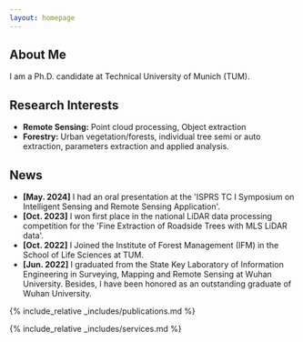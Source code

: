 ```yaml
---
layout: homepage
---
```


## About Me

I am a Ph.D. candidate at Technical University of Munich (TUM).

## Research Interests

- **Remote Sensing:** Point cloud processing, Object extraction
- **Forestry:** Urban vegetation/forests, individual tree semi or auto extraction, parameters extraction and applied analysis.

## News

- **[May. 2024]** I had an oral presentation at the 'ISPRS TC I Symposium on Intelligent Sensing and Remote Sensing Application'.
- **[Oct. 2023]** I won first place in the national LiDAR data processing competition for the 'Fine Extraction of Roadside Trees with MLS LiDAR data'.
- **[Oct. 2022]** I Joined the Institute of Forest Management (IFM) in the School of Life Sciences at TUM.
- **[Jun. 2022]** I graduated from the State Key Laboratory of Information Engineering in Surveying, Mapping and Remote Sensing at Wuhan University. Besides, I have been honored as an outstanding graduate of Wuhan University.

{% include_relative _includes/publications.md %}

{% include_relative _includes/services.md %}
